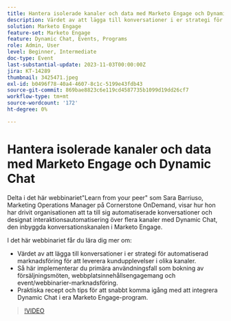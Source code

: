 ```yaml
---
title: Hantera isolerade kanaler och data med Marketo Engage och Dynamic Chat
description: Värdet av att lägga till konversationer i er strategi för automatiserad marknadsföring för att leverera kundupplevelser i olika kanaler.  Så här implementerar du primära användningsfall som bokning av försäljningsmöten, webbplatsinnehållsengagemang och event/webbinarier-marknadsföring.  Praktiska recept och tips för att snabbt komma igång med att integrera Dynamic Chat i era Marketo Engage-program.
solution: Marketo Engage
feature-set: Marketo Engage
feature: Dynamic Chat, Events, Programs
role: Admin, User
level: Beginner, Intermediate
doc-type: Event
last-substantial-update: 2023-11-03T00:00:00Z
jira: KT-14289
thumbnail: 3425471.jpeg
exl-id: b0496f78-40a4-4607-8c1c-5199e43fdb43
source-git-commit: 869bae8823c6e119cd4587735b1099d19dd26cf7
workflow-type: tm+mt
source-wordcount: '172'
ht-degree: 0%

---
```


# Hantera isolerade kanaler och data med Marketo Engage och Dynamic Chat

Delta i det här webbinariet&quot;Learn from your peer&quot; som Sara Barriuso, Marketing Operations Manager på Cornerstone OnDemand, visar hur hon har drivit organisationen att ta till sig automatiserade konversationer och designat interaktionsautomatisering över flera kanaler med Dynamic Chat, den inbyggda konversationskanalen i Marketo Engage.

I det här webbinariet får du lära dig mer om:

* Värdet av att lägga till konversationer i er strategi för automatiserad marknadsföring för att leverera kundupplevelser i olika kanaler.
* Så här implementerar du primära användningsfall som bokning av försäljningsmöten, webbplatsinnehållsengagemang och event/webbinarier-marknadsföring.
* Praktiska recept och tips för att snabbt komma igång med att integrera Dynamic Chat i era Marketo Engage-program.

>[!VIDEO](https://video.tv.adobe.com/v/3425471/?learn=on)
